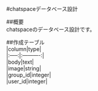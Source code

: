 #chatspaceデータベース設計  

##概要  
chatspaceのデータベース設計です。

##作成テーブル  
|column|type|  
|:—–:|:———-:|  
|body|text|  
|image|string|  
|group_id|integer|  
|user_id|integer|